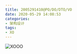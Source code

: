 ```yaml
---
title: 2005291410@PO/DO/DTO/VO
date: 2020-05-29 14:08:53
categories:
- 架构设计
tags:
- XO
---
```

![XOOO](http://suo.im/6grtQO "XOOO")